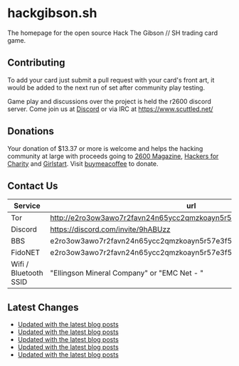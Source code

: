 # hackgibson.sh
The homepage for the open source Hack The Gibson // SH trading card game.


## Contributing

To add your card just submit a pull request with your card's front art, it would be added to the next run of set after community play testing.

Game play and discussions over the project is held the r2600 discord server. Come join us at [Discord](https://discord.com/invite/9hABUzz) or via IRC at https://www.scuttled.net/


## Donations

Your donation of $13.37 or more is welcome and helps the hacking community at large with proceeds going to [2600 Magazine](https://2600.com/), [Hackers for Charity](https://hackersforcharity.org) and [Girlstart](https://girlstart.org).  Visit [buymeacoffee](https://www.buymeacoffee.com/hackgibson.sh) to donate.


## Contact Us

Service | url
-|-
Tor | http://e2ro3ow3awo7r2favn24n65ycc2qmzkoayn5r57e3f56nvjwdcgg32ad.onion
Discord | https://discord.com/invite/9hABUzz
BBS | e2ro3ow3awo7r2favn24n65ycc2qmzkoayn5r57e3f56nvjwdcgg32ad.onion:23
FidoNET | e2ro3ow3awo7r2favn24n65ycc2qmzkoayn5r57e3f56nvjwdcgg32ad.onion:24554
Wifi / Bluetooth SSID | "Ellingson Mineral Company" or "EMC Net - <fidonet address>"

## Latest Changes
<!-- BLOG-POST-LIST:START -->
- [Updated with the latest blog posts](https://github.com/DFW2600/hackgibson.sh/commit/dd96e6386f14b05c886fe3e3d1c90fb42604c05f)
- [Updated with the latest blog posts](https://github.com/DFW2600/hackgibson.sh/commit/4ed4cb38c653fae638bce17207e09637da4a45d6)
- [Updated with the latest blog posts](https://github.com/DFW2600/hackgibson.sh/commit/6c6dbd99ab7ad1b1c896085ea3562630c9579562)
- [Updated with the latest blog posts](https://github.com/DFW2600/hackgibson.sh/commit/3be752e409c8e7a1f21c770905d592af767a5721)
- [Updated with the latest blog posts](https://github.com/DFW2600/hackgibson.sh/commit/d3fa95d161a564cffe67f2ee5698b51840d66c85)
<!-- BLOG-POST-LIST:END -->

